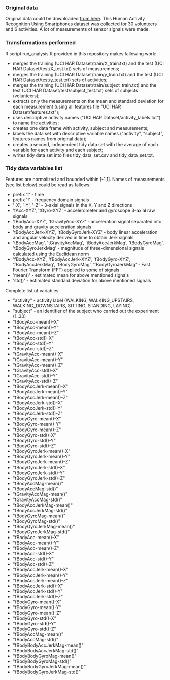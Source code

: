 ### Original data
Original data could be downloaded [from here](https://d396qusza40orc.cloudfront.net/getdata%2Fprojectfiles%2FUCI%20HAR%20Dataset.zip ). 
This Human Activity Recognition Using Smartphones dataset was collected for 30 volunteers and 6 activities. A lot of measurements of sensor signals were made. 


### Transformations performed
R script run_analysis.R provided in this repository makes fallowing work:
* merges the training (UCI HAR Dataset/train/X_train.txt) and the test (UCI HAR Dataset/test/X_test.txt) sets of measuremens;
* merges the training (UCI HAR Dataset/train/y_train.txt) and the test (UCI HAR Dataset/test/y_test.txt) sets of activities;
* merges the training (UCI HAR Dataset/train/subject_train.txt) and the test (UCI HAR Dataset/test/subject_test.txt) sets of subjects (volunteers);
* extracts only the measurements on the mean and standard deviation for each measurement (using all features file "UCI HAR Dataset/features.txt"); 
* uses descriptive activity names ("UCI HAR Dataset/activity_labels.txt") to name the activities;
* creates one data frame with activity, subject and measurements; 
* labels the data set with descriptive variable names ("activity", "subject", features names from original data);
* creates a second, independent tidy data set with the average of each variable for each activity and each subject;
* writes tidy data set into files tidy_data_set.csv and  tidy_data_set.txt.

### Tidy data variables list
Features are normalized and bounded within [-1,1]. Names of measurements (see list below) could be read as fallows:
* prefix 't' - time
* prefix 'f' - frequency domain signals
* '-X', '-Y', '-Z' -  3-axial signals in the X, Y and Z directions 
* 'tAcc-XYZ', 'tGyro-XYZ' - accelerometer and gyroscope 3-axial raw signals 
* 'tBodyAcc-XYZ', 'tGravityAcc-XYZ' - acceleration signal separated into body and gravity acceleration signals 	
* 'tBodyAccJerk-XYZ', 'tBodyGyroJerk-XYZ' - body linear acceleration and angular velocity derived in time to obtain Jerk signals
* 'tBodyAccMag', 'tGravityAccMag', 'tBodyAccJerkMag', 'tBodyGyroMag', 'tBodyGyroJerkMag' - magnitude of three-dimensional signals calculated using the Euclidean norm
* 'fBodyAcc-XYZ', 'fBodyAccJerk-XYZ', 'fBodyGyro-XYZ', 'fBodyAccJerkMag', 'fBodyGyroMag', 'fBodyGyroJerkMag' - Fast Fourier Transform (FFT) applied to some of signals
* 'mean()' - estimated mean for above mentioned signals 
* 'std()' - estimated standard deviation for above mentioned signals

Complete list of variables:
* "activity" - activity label (WALKING, WALKING_UPSTAIRS, WALKING_DOWNSTAIRS, SITTING, STANDING, LAYING)              
* "subject" - an identifier of the subject who carried out the experiment (1..30)                
* "tBodyAcc-mean()-X"          
* "tBodyAcc-mean()-Y"          
* "tBodyAcc-mean()-Z"          
* "tBodyAcc-std()-X"           
* "tBodyAcc-std()-Y"           
* "tBodyAcc-std()-Z"           
* "tGravityAcc-mean()-X"       
* "tGravityAcc-mean()-Y"       
* "tGravityAcc-mean()-Z"       
* "tGravityAcc-std()-X"        
* "tGravityAcc-std()-Y"        
* "tGravityAcc-std()-Z"        
* "tBodyAccJerk-mean()-X"      
* "tBodyAccJerk-mean()-Y"      
* "tBodyAccJerk-mean()-Z"      
* "tBodyAccJerk-std()-X"       
* "tBodyAccJerk-std()-Y"       
* "tBodyAccJerk-std()-Z"       
* "tBodyGyro-mean()-X"         
* "tBodyGyro-mean()-Y"         
* "tBodyGyro-mean()-Z"         
* "tBodyGyro-std()-X"          
* "tBodyGyro-std()-Y"          
* "tBodyGyro-std()-Z"          
* "tBodyGyroJerk-mean()-X"     
* "tBodyGyroJerk-mean()-Y"     
* "tBodyGyroJerk-mean()-Z"     
* "tBodyGyroJerk-std()-X"      
* "tBodyGyroJerk-std()-Y"      
* "tBodyGyroJerk-std()-Z"      
* "tBodyAccMag-mean()"         
* "tBodyAccMag-std()"          
* "tGravityAccMag-mean()"      
* "tGravityAccMag-std()"       
* "tBodyAccJerkMag-mean()"     
* "tBodyAccJerkMag-std()"      
* "tBodyGyroMag-mean()"        
* "tBodyGyroMag-std()"         
* "tBodyGyroJerkMag-mean()"    
* "tBodyGyroJerkMag-std()"     
* "fBodyAcc-mean()-X"          
* "fBodyAcc-mean()-Y"          
* "fBodyAcc-mean()-Z"          
* "fBodyAcc-std()-X"           
* "fBodyAcc-std()-Y"           
* "fBodyAcc-std()-Z"           
* "fBodyAccJerk-mean()-X"      
* "fBodyAccJerk-mean()-Y"      
* "fBodyAccJerk-mean()-Z"      
* "fBodyAccJerk-std()-X"       
* "fBodyAccJerk-std()-Y"       
* "fBodyAccJerk-std()-Z"       
* "fBodyGyro-mean()-X"         
* "fBodyGyro-mean()-Y"         
* "fBodyGyro-mean()-Z"         
* "fBodyGyro-std()-X"          
* "fBodyGyro-std()-Y"          
* "fBodyGyro-std()-Z"          
* "fBodyAccMag-mean()"         
* "fBodyAccMag-std()"          
* "fBodyBodyAccJerkMag-mean()" 
* "fBodyBodyAccJerkMag-std()"  
* "fBodyBodyGyroMag-mean()"    
* "fBodyBodyGyroMag-std()"     
* "fBodyBodyGyroJerkMag-mean()"
* "fBodyBodyGyroJerkMag-std()"
